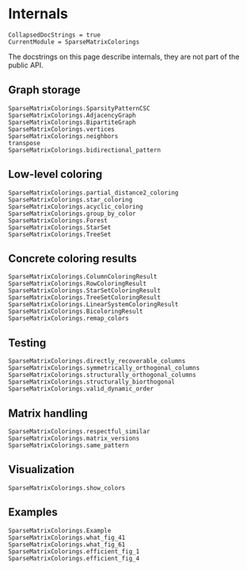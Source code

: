 # Internals

```@meta
CollapsedDocStrings = true
CurrentModule = SparseMatrixColorings
```

The docstrings on this page describe internals, they are not part of the public API.

## Graph storage

```@docs
SparseMatrixColorings.SparsityPatternCSC
SparseMatrixColorings.AdjacencyGraph
SparseMatrixColorings.BipartiteGraph
SparseMatrixColorings.vertices
SparseMatrixColorings.neighbors
transpose
SparseMatrixColorings.bidirectional_pattern
```

## Low-level coloring

```@docs
SparseMatrixColorings.partial_distance2_coloring
SparseMatrixColorings.star_coloring
SparseMatrixColorings.acyclic_coloring
SparseMatrixColorings.group_by_color
SparseMatrixColorings.Forest
SparseMatrixColorings.StarSet
SparseMatrixColorings.TreeSet
```

## Concrete coloring results

```@docs
SparseMatrixColorings.ColumnColoringResult
SparseMatrixColorings.RowColoringResult
SparseMatrixColorings.StarSetColoringResult
SparseMatrixColorings.TreeSetColoringResult
SparseMatrixColorings.LinearSystemColoringResult
SparseMatrixColorings.BicoloringResult
SparseMatrixColorings.remap_colors
```

## Testing

```@docs
SparseMatrixColorings.directly_recoverable_columns
SparseMatrixColorings.symmetrically_orthogonal_columns
SparseMatrixColorings.structurally_orthogonal_columns
SparseMatrixColorings.structurally_biorthogonal
SparseMatrixColorings.valid_dynamic_order
```

## Matrix handling

```@docs
SparseMatrixColorings.respectful_similar
SparseMatrixColorings.matrix_versions
SparseMatrixColorings.same_pattern
```

## Visualization

```@docs
SparseMatrixColorings.show_colors
```

## Examples

```@docs
SparseMatrixColorings.Example
SparseMatrixColorings.what_fig_41
SparseMatrixColorings.what_fig_61
SparseMatrixColorings.efficient_fig_1
SparseMatrixColorings.efficient_fig_4
```
